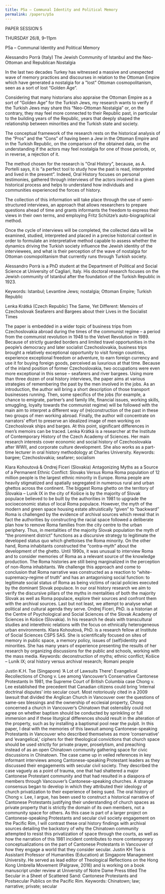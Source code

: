 ```yaml
---
title: P5a – Communal Identity and Political Memory
permalink: /papers/p5a
---
```

PAPER SESSION 5

THURSDAY 26/8, 9–11pm

P5a – Communal Identity and Political Memory

Alessandro Porrà (Italy) The Jewish Community of Istanbul and the Neo-Ottoman and Republican Nostalgia

In the last two decades Turkey has witnessed a massive and unexpected wave of memory practices and discourses in relation to the Ottoman Empire which have generated a nostalgia for a "lost" Ottoman cosmopolitanism, seen as a sort of lost “Golden Age”.

Considering that many historians also appraise the Ottoman Empire as a sort of “Golden Age” for the Turkish Jews, my research wants to verify if the Turkish Jews may share this “Neo-Ottoman Nostalgia” or, on the contrary, they may feel more connected to their Republic past, in particular to the building years of the Republic, years that deeply shaped the relationship between minorities and the Turkish state and society.

The conceptual framework of the research rests on the historical analysis of the “Pros” and the “Cons” of having been a Jew in the Ottoman Empire and in the Turkish Republic, on the comparison of the obtained data, on the understanding if the actors may feel nostalgia for one of those periods, or, in reverse, a rejection of it.

The method chosen for the research is "Oral History", because, as A. Portelli says, it is “a perfect tool to study how the past is read, interpreted and lived in the present”. Indeed, Oral History focuses on personal testimonies, gathered through interviews of the actors involved in a given historical process and helps to understand how individuals and communities experienced the forces of history.

The collection of this information will take place through the use of semi-structured interviews, an approach that allows researchers to prepare questions ahead of time and grants informants the freedom to express their views in their own terms, and employing Fritz Schütze’s auto-biographical method.

Once the cycle of interviews will be completed, the collected data will be examined, studied, interpreted and placed in a precise historical context in order to formulate an interpretative method capable to assess whether the dynamics driving the Turkish society influence the Jewish identity of the interviewees, and what is their perception of the wave of nostalgia for Ottoman cosmopolitanism that currently runs through Turkish society.

Alessandro Porrà is a PhD student at the Department of Political and Social Science at University of Cagliari, Italy. His doctoral research focuses on the Jewish community of Istanbul after the foundation of the Turkish Republic in 1923.

Keywords: Istanbul; Levantine Jews; nostalgia; Ottoman Empire; Turkish Republic

Lenka Krátká (Czech Republic) The Same, Yet Different: Memoirs of Czechoslovak Seafarers and Bargees about their Lives in the Socialist Times

The paper is embedded in a wider topic of business trips from Czechoslovakia abroad during the times of the communist regime – a period from the communist revolution in 1948 to the Velvet Revolution in 1989. Because of strictly guarded borders and limited travel opportunities in the people’s democracy and later socialist Czechoslovakia, business trips brought a relatively exceptional opportunity to visit foreign countries, experience exceptional freedom or adventure, to earn foreign currency and use it for buying foreign goods, perceived as luxurious at that time.
Because of the inland position of former Czechoslovakia, two occupations were even more exceptional in this sense – seafarers and river bargees. Using more than three dozen of oral history interviews, the paper aims at various strategies of remembering the past by the men involved in the jobs. As an introduction, the author will bring a short description of those transport businesses running. Then, some specifics of the jobs (for example, a chance to emigrate, partner’s and family life, financial issues, working skills, smuggling, loyalty towards the communist regime) will be followed with the main aim to interpret a different way of (re)construction of the past in these two groups of men working abroad. Finally, the author will concentrate on narrators’ effort to preserve an idealized image of men working on Czechoslovak ships and barges. At this point, significant differences in men’s memoirs can be traced.
Lenka Krátká is a researcher at the Institute of Contemporary History of the Czech Academy of Sciences. Her main research interests cover economic and social history of Czechoslovakia after WWII, and corporate culture development. She also works as a part-time lecturer in oral history methodology at Charles University.
Keywords: bargee; Czechoslovakia; seafarer; socialism

Klara Kohoutová & Ondrej Ficeri (Slovakia) Antagonizing Myths as a Source of a Permanent Ethnic Conflict: Slovaks Versus Roma 
Roma population of 12 million people is the largest ethnic minority in Europe. Roma people are heavily stigmatized and spatially segregated in numerous rural and urban ghettos across the continent. The biggest Roma ghetto on the territory of Slovakia – Luník IX in the city of Košice is by the majority of Slovak populace believed to be built by the authorities in 1981 to upgrade the socioeconomic status of local Roma populace. However, the myth of the modern and green space housing estate altruistically “given” to “backward” Roma is challenged by the evidence of archival sources which reveal that in fact the authorities by constructing the racial space followed a deliberate plan how to remove Roma families from the city centre to the urban periphery. Thus, in mentalities of the majority Slovak population the myth of “the prominent district” functions as a discursive strategy to legitimate the developed status quo which ghettoises the Roma minority.
On the other hand, Roma inhabitants constructed the “contra-myth” about the development of the ghetto. Until 1990s, it was unusual to interview Roma and to consider memories of Roma as a relevant source of the knowledge production. The Roma histories are still being marginalized in the perception of non-Roma inhabitants. We challenge this approach and come to conclusion that Roma narrative was constructed as a reaction to “white-supremacy-regime of truth” and has an antagonising social function: to legitimate social status of Roma as being victims of racial policies executed by the dominant Slovak populace. 
In our oral history research we aim to verify the discursive pillars of the myths in mentalities of both the majority Slovak as well as Roma populace, explore their sources and confront them with the archival sources. Last but not least, we attempt to analyse what political and cultural agenda they serve.
Ondrej Ficeri, PhD. is a historian at the Centre of Psychological and Social Sciences of the Slovak Academy of Sciences in Košice (Slovakia). In his research he deals with transcultural studies and interethnic relations with the focus on ethnically heterogeneous urban environments.
Klara Kohoutová, PhD. is a research fellow at Institute of Social Sciences CSPS SAS. She is scientifically focused on sites of memory in public space, a memory policy, issues of (self)identity and minorities. She has many years of experience presenting the results of her research by organizing discussions for the public and schools, working with the mass media. 
Keywords: deconstruction of myths; ethnic conflict; Košice – Luník IX; oral history versus archival research; Romani people

Justin K.H. Tse (Singapore) ‘A Lot of Lawsuits There’: Evangelical Recollections of Chong v. Lee among Vancouver’s Conservative Cantonese Protestants
In 1981, the Supreme Court of British Columbia case Chong v. Lee established the precedent that Canadian citizens could bring ‘internal doctrinal disputes’ into secular court. Most notoriously cited in a 2009 lawsuit that divided the Anglican Church in Vancouver over the questions of same-sex blessings and the ownership of ecclesial property, Chong concerned a church in Vancouver’s Chinatown that ostensibly could not agree on whether baptism should be conducted by sprinkling or full immersion and if these liturgical differences should result in the alteration of the property, such as by installing a baptismal pool near the pulpit.
In this paper, I deal with the memories of this lawsuit among Cantonese-speaking Protestants in Vancouver who described themselves as more ‘conservative’ and ‘evangelical,’ ciphers for their theological convictions that church space should be used strictly for private prayer, proselytism, and preaching instead of as an open Chinatown community gathering space for civic discussions in Chinatown. The case came up in veiled references in key informant interviews among Cantonese-speaking Protestant leaders as they discussed their engagements with secular civil society. They described the case vaguely as a point of trauma, one that had shattered a major Cantonese Protestant community and that had resulted in a diaspora of members through Vancouver’s Cantonese-speaking churches. A strange consensus began to develop in which they attributed their ideology of church privatization to their experience of being sued.
The oral history of Chong v. Lee, I argue, has been used to construct a historical narrative of Cantonese Protestants justifying their understanding of church spaces as private property that is strictly the domain of its own members, not a community space for others. As this case is part of a larger project on Cantonese-speaking Protestants and secular civil society engagement on the Pacific Rim, I will contrast these oral history findings with archival sources detailing the backstory of why the Chinatown community attempted to resist this privatization of space through the courts, as well as how the narration of this 1981 incident contributes to more contemporary conceptualizations on the part of Cantonese Protestants in Vancouver of how they engage a world that they consider secular.
Justin KH Tse is Assistant Professor of Humanities (Education) at Singapore Management University. He served as lead editor of Theological Reflections on the Hong Kong Umbrella Movement (Palgrave, 2016) and is working on a book manuscript under review at University of Notre Dame Press titled The Secular in a Sheet of Scattered Sand: Cantonese Protestants and Postsecular Publics on the Pacific Rim.
Keywords: Chinatown; law; narrative; private; secular
